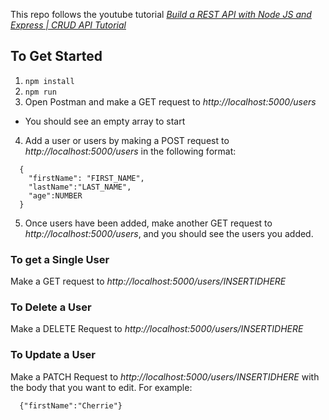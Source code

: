 This repo follows the youtube tutorial [_Build a REST API with Node JS and Express | CRUD API Tutorial_](https://youtu.be/l8WPWK9mS5M)

## To Get Started

1. `npm install`
2. `npm run`
3. Open Postman and make a GET request to _http://localhost:5000/users_

- You should see an empty array to start

4. Add a user or users by making a POST request to _http://localhost:5000/users_ in the following format:

```
  {
    "firstName": "FIRST_NAME",
    "lastName":"LAST_NAME",
    "age":NUMBER
  }
```

5. Once users have been added, make another GET request to _http://localhost:5000/users_, and you should see the users you added.

### To get a Single User

Make a GET request to _http://localhost:5000/users/INSERTIDHERE_

### To Delete a User

Make a DELETE Request to _http://localhost:5000/users/INSERTIDHERE_

### To Update a User

Make a PATCH Request to _http://localhost:5000/users/INSERTIDHERE_ with the body that you want to edit.
For example:

```
  {"firstName":"Cherrie"}
```
